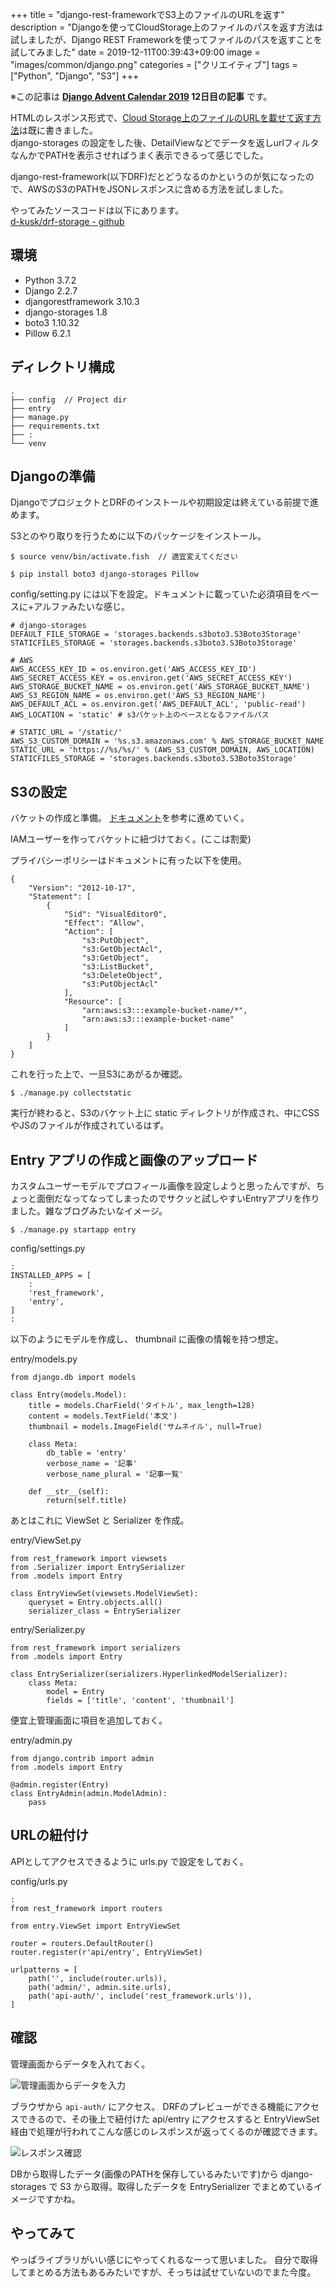 +++
title = "django-rest-frameworkでS3上のファイルのURLを返す"
description = "Djangoを使ってCloudStorage上のファイルのパスを返す方法は試しましたが、Django REST Frameworkを使ってファイルのパスを返すことを試してみました"
date = 2019-12-11T00:39:43+09:00
image = "images/common/django.png"
categories = ["クリエイティブ"]
tags = ["Python", "Django", "S3"]
+++


※この記事は **[Django Advent Calendar 2019](https://qiita.com/advent-calendar/2019/django) 12日目の記事** です。

HTMLのレスポンス形式で、[Cloud Storage上のファイルのURLを載せて返す方法](https://blog.daisukekonishi.com/post/django-storages/)は既に書きました。  
django-storages の設定をした後、DetailViewなどでデータを返しurlフィルタなんかでPATHを表示させればうまく表示できるって感じでした。

django-rest-framework(以下DRF)だとどうなるのかというのが気になったので、AWSのS3のPATHをJSONレスポンスに含める方法を試しました。

やってみたソースコードは以下にあります。  
[d-kusk/drf-storage - github](https://github.com/d-kusk/drf-storage)

## 環境
- Python 3.7.2
- Django 2.2.7
- djangorestframework 3.10.3
- django-storages 1.8
- boto3 1.10.32
- Pillow 6.2.1

## ディレクトリ構成

```
.
├── config  // Project dir
├── entry
├── manage.py
├── requirements.txt
├── :
└── venv
```

## Djangoの準備
DjangoでプロジェクトとDRFのインストールや初期設定は終えている前提で進めます。

S3とのやり取りを行うために以下のパッケージをインストール。

```
$ source venv/bin/activate.fish  // 適宜変えてください

$ pip install boto3 django-storages Pillow
```

config/setting.py には以下を設定。ドキュメントに載っていた必須項目をベースに+アルファみたいな感じ。

```
# django-storages
DEFAULT_FILE_STORAGE = 'storages.backends.s3boto3.S3Boto3Storage'
STATICFILES_STORAGE = 'storages.backends.s3boto3.S3Boto3Storage'

# AWS
AWS_ACCESS_KEY_ID = os.environ.get('AWS_ACCESS_KEY_ID')
AWS_SECRET_ACCESS_KEY = os.environ.get('AWS_SECRET_ACCESS_KEY')
AWS_STORAGE_BUCKET_NAME = os.environ.get('AWS_STORAGE_BUCKET_NAME')
AWS_S3_REGION_NAME = os.environ.get('AWS_S3_REGION_NAME')
AWS_DEFAULT_ACL = os.environ.get('AWS_DEFAULT_ACL', 'public-read')
AWS_LOCATION = 'static' # s3バケット上のベースとなるファイルパス

# STATIC_URL = '/static/'
AWS_S3_CUSTOM_DOMAIN = '%s.s3.amazonaws.com' % AWS_STORAGE_BUCKET_NAME
STATIC_URL = 'https://%s/%s/' % (AWS_S3_CUSTOM_DOMAIN, AWS_LOCATION)
STATICFILES_STORAGE = 'storages.backends.s3boto3.S3Boto3Storage'
```


## S3の設定
バケットの作成と準備。
[ドキュメント](https://django-storages.readthedocs.io/en/latest/backends/amazon-S3.html)を参考に進めていく。

IAMユーザーを作ってバケットに紐づけておく。(ここは割愛)

プライバシーポリシーはドキュメントに有った以下を使用。

```
{
    "Version": "2012-10-17",
    "Statement": [
        {
            "Sid": "VisualEditor0",
            "Effect": "Allow",
            "Action": [
                "s3:PutObject",
                "s3:GetObjectAcl",
                "s3:GetObject",
                "s3:ListBucket",
                "s3:DeleteObject",
                "s3:PutObjectAcl"
            ],
            "Resource": [
                "arn:aws:s3:::example-bucket-name/*",
                "arn:aws:s3:::example-bucket-name"
            ]
        }
    ]
}
```

これを行った上で、一旦S3にあがるか確認。

```
$ ./manage.py collectstatic
```

実行が終わると、S3のバケット上に static ディレクトリが作成され、中にCSSやJSのファイルが作成されているはず。

## Entry アプリの作成と画像のアップロード

カスタムユーザーモデルでプロフィール画像を設定しようと思ったんですが、ちょっと面倒だなってなってしまったのでサクッと試しやすいEntryアプリを作りました。雑なブログみたいなイメージ。

```
$ ./manage.py startapp entry
```

config/settings.py

```
:
INSTALLED_APPS = [
    :
    'rest_framework',
    'entry',
]
:
```


以下のようにモデルを作成し、 thumbnail に画像の情報を持つ想定。

entry/models.py

```
from django.db import models

class Entry(models.Model):
    title = models.CharField('タイトル', max_length=128)
    content = models.TextField('本文')
    thumbnail = models.ImageField('サムネイル', null=True)

    class Meta:
        db_table = 'entry'
        verbose_name = '記事'
        verbose_name_plural = '記事一覧'

    def __str__(self):
        return(self.title)
```

あとはこれに ViewSet と Serializer を作成。

entry/ViewSet.py
```
from rest_framework import viewsets
from .Serializer import EntrySerializer
from .models import Entry

class EntryViewSet(viewsets.ModelViewSet):
    queryset = Entry.objects.all()
    serializer_class = EntrySerializer
```

entry/Serializer.py
```
from rest_framework import serializers
from .models import Entry

class EntrySerializer(serializers.HyperlinkedModelSerializer):
    class Meta:
        model = Entry
        fields = ['title', 'content', 'thumbnail']

```

便宜上管理画面に項目を追加しておく。

entry/admin.py

```
from django.contrib import admin
from .models import Entry

@admin.register(Entry)
class EntryAdmin(admin.ModelAdmin):
    pass
```

## URLの紐付け

APIとしてアクセスできるように urls.py で設定をしておく。

config/urls.py

```
:
from rest_framework import routers

from entry.ViewSet import EntryViewSet

router = routers.DefaultRouter()
router.register(r'api/entry', EntryViewSet)

urlpatterns = [
    path('', include(router.urls)),
    path('admin/', admin.site.urls),
    path('api-auth/', include('rest_framework.urls')),
]
```

## 確認
管理画面からデータを入れておく。

![管理画面からデータを入力](/images/2019/django-drf-storage/input.png "管理画面からデータを入力")

ブラウザから ``api-auth/`` にアクセス。
DRFのプレビューができる機能にアクセスできるので、その後上で紐付けた api/entry にアクセスすると EntryViewSet 経由で処理が行われてこんな感じのレスポンスが返ってくるのが確認できます。

![レスポンス確認](/images/2019/django-drf-storage/response_check.png "レスポンス確認")

DBから取得したデータ(画像のPATHを保存しているみたいです)から django-storages で S3 から取得。取得したデータを EntrySerializer でまとめているイメージですかね。

## やってみて
やっぱライブラリがいい感じにやってくれるなーって思いました。
自分で取得してまとめる方法もあるみたいですが、そっちは試せていないのでまた今度。
